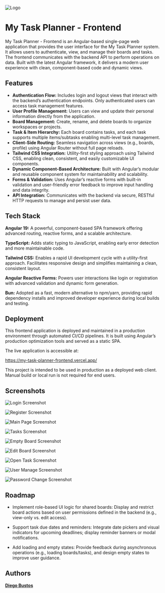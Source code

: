 
![Logo](public/logo.png)

# My Task Planner - Frontend

My Task Planner - Frontend is an Angular-based single-page web application that provides the user interface for the My Task Planner system. It allows users to authenticate, view, and manage their boards and tasks. The frontend communicates with the backend API to perform operations on data. Built with the latest Angular framework, it delivers a modern user experience with clean, component-based code and dynamic views.
## Features

- **Authentication Flow:** Includes login and logout views that interact with the backend’s authentication endpoints. Only authenticated users can access task management features.
- **User Profile Management:** Users can view and update their personal information directly from the application.
- **Board Management:** Create, rename, and delete boards to organize workspaces or projects.
- **Task & Item Hierarchy:** Each board contains tasks, and each task supports multiple items/subtasks enabling multi-level task management.
- **Client-Side Routing:** Seamless navigation across views (e.g., boards, profile) using Angular Router without full page reloads.
- **Tailwind CSS Integration:** Utility-first styling approach using Tailwind CSS, enabling clean, consistent, and easily customizable UI components.
- **Dynamic Component-Based Architecture:** Built with Angular’s modular and reusable component system for maintainability and scalability.
- **Forms & Validation:** Uses Angular’s reactive forms with built-in validation and user-friendly error feedback to improve input handling and data integrity.
- **API Integration:** Communicates with the backend via secure, RESTful HTTP requests to manage and persist user data.

## Tech Stack

**Angular 19:** A powerful, component-based SPA framework offering advanced routing, reactive forms, and a scalable architecture.

**TypeScript:** Adds static typing to JavaScript, enabling early error detection and more maintainable code.

**Tailwind CSS:** Enables a rapid UI development cycle with a utility-first approach. Facilitates responsive design and simplifies maintaining a clean, consistent layout.

**Angular Reactive Forms:** Powers user interactions like login or registration with advanced validation and dynamic form generation.

**Bun:** Adopted as a fast, modern alternative to npm/yarn, providing rapid dependency installs and improved developer experience during local builds and testing.


## Deployment

This frontend application is deployed and maintained in a production environment through automated CI/CD pipelines. It is built using Angular’s production optimization tools and served as a static SPA.

The live application is accessible at:


https://my-task-planner-frontend.vercel.app/


This project is intended to be used in production as a deployed web client. Manual build or local run is not required for end users.


## Screenshots

![Login Screenshot](screenshots/screenshot_login.png)

![Register Screenshot](screenshots/screenshot_register.png)

![Main Page Screenshot](screenshots/screenshot_main_page.png)

![Tasks Screenshot](screenshots/screenshot_tasks.png)

![Empty Board Screenshot](screenshots/screenshot_empty_board.png)

![Edit Board Screenshot](screenshots/screenshot_edit_board.png)

![Open Task Screenshot](screenshots/screenshot_open_task.png)

![User Manage Screenshot](screenshots/screenshot_user_manage.png)

![Password Change Screenshot](screenshots/screenshot_password_change.png)


## Roadmap

- Implement role-based UI logic for shared boards: Display and restrict board actions based on user permissions defined in the backend (e.g., view-only vs. edit access).

- Support task due dates and reminders: Integrate date pickers and visual indicators for upcoming deadlines; display reminder banners or modal notifications.

- Add loading and empty states: Provide feedback during asynchronous operations (e.g., loading boards/tasks), and design empty states to improve user guidance.


## Authors

[**Diego Bustos**](https://github.com/DiegoBustos16)